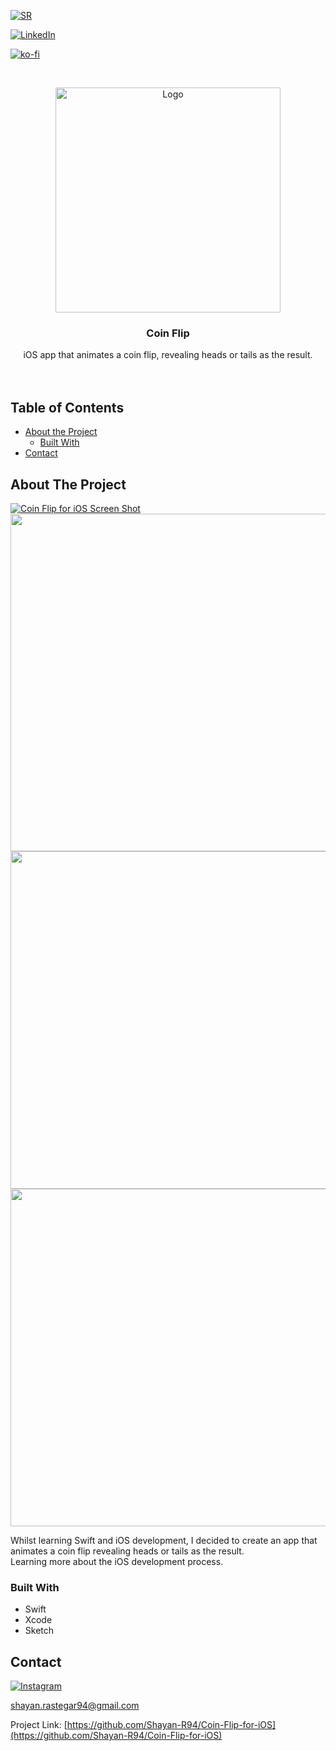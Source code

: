 <!-- PROJECT SHIELDS -->
[![SR][website-shield]][website-url]

[![LinkedIn][linkedin-shield]][linkedin-url]

[![ko-fi](https://www.ko-fi.com/img/githubbutton_sm.svg)](https://ko-fi.com/Y8Y11776E)



<!-- PROJECT LOGO -->
<br />
<p align="center">
  <a href="https://github.com/Shayan-R94/Coin-Flip-for-iOS">
    <img src="https://user-images.githubusercontent.com/26175544/72253508-9d469980-35f9-11ea-9150-a590d6352026.png" alt="Logo" height="360">
  </a>

  <h3 align="center">Coin Flip</h3>

  <p align="center">
    iOS app that animates a coin flip, revealing heads or tails as the result.
    <br />
    <br />
    <br />
  </p>
</p>



<!-- TABLE OF CONTENTS -->
## Table of Contents

* [About the Project](#about-the-project)
  * [Built With](#built-with)
* [Contact](#contact)



<!-- ABOUT THE PROJECT -->
## About The Project

[![Coin Flip for iOS Screen Shot][product-screenshot]](https://github.com/Shayan-R94)
&nbsp;&nbsp;&nbsp;&nbsp;&nbsp;<img src="https://user-images.githubusercontent.com/26175544/72290070-5631c600-3644-11ea-95eb-2694d94fa388.png" height="540">
<br />
<img src="https://user-images.githubusercontent.com/26175544/72290100-6184f180-3644-11ea-9e94-1824d97f8567.png" height="540">
<img src="https://user-images.githubusercontent.com/26175544/72290124-6ea1e080-3644-11ea-8e5a-e1ec6f2bf8ef.png" height="540">

Whilst learning Swift and iOS development, I decided to create an app that animates a coin flip revealing heads or tails as the result.
<br />
Learning more about the iOS development process.

### Built With

* []() Swift
* []() Xcode
* []() Sketch



<!-- CONTACT -->
## Contact 

[![Instagram][ig-shield]][ig-url] 

shayan.rastegar94@gmail.com

Project Link: [https://github.com/Shayan-R94/Coin-Flip-for-iOS](https://github.com/Shayan-R94/Coin-Flip-for-iOS)



<!-- MARKDOWN LINKS & IMAGES -->
[website-shield]: https://i.ibb.co/5RyMx0N/sr-Tiny-Logo.png
[website-url]: https://www.youtube.com/channel/UCeFFYz4Qch5YHDFPECZfkjQ
[linkedin-shield]: https://img.shields.io/badge/-LinkedIn-black.svg?style=flat-square&logo=linkedin&colorB=555
[linkedin-url]: https://uk.linkedin.com/in/shayan-rastegar
[product-screenshot]: https://user-images.githubusercontent.com/26175544/72290456-2d5e0080-3645-11ea-87ae-3fece05171ce.gif
[ig-shield]: https://user-images.githubusercontent.com/26175544/68094620-4bb3bd00-fe9a-11e9-9b36-7dd0b5c939e6.png
[ig-url]: https://www.instagram.com/shayan_r94